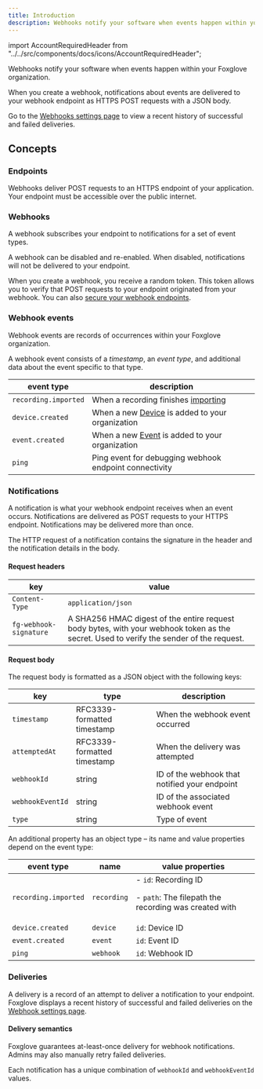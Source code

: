 ```yaml
---
title: Introduction
description: Webhooks notify your software when events happen within your Foxglove organization.
---
```


import AccountRequiredHeader from "../../src/components/docs/icons/AccountRequiredHeader";

<AccountRequiredHeader badgeText="Closed Beta, contact us for access" />

Webhooks notify your software when events happen within your Foxglove organization.

When you create a webhook, notifications about events are delivered to your webhook endpoint as HTTPS POST requests with a JSON body.

Go to the [Webhooks settings page](https://console.foxglove.dev/settings/webhooks/) to view a recent history of successful and failed deliveries.

## Concepts

### Endpoints

Webhooks deliver POST requests to an HTTPS endpoint of your application. Your endpoint must be accessible over the public internet.

### Webhooks

A webhook subscribes your endpoint to notifications for a set of event types.

A webhook can be disabled and re-enabled. When disabled, notifications will not be delivered to your endpoint.

When you create a webhook, you receive a random token. This token allows you to verify that POST requests to your endpoint originated from your webhook. You can also [secure your webhook endpoints](2-security.md).

### Webhook events

Webhook events are records of occurrences within your Foxglove organization.

A webhook event consists of a _timestamp_, an _event type_, and additional data about the event specific to that type.

| event type           | description                                                                          |
| -------------------- | ------------------------------------------------------------------------------------ |
| `recording.imported` | When a recording finishes [importing](/docs/importing-data)                          |
| `device.created`     | When a new [Device](/docs/importing-data#add-a-device) is added to your organization |
| `event.created`      | When a new [Event](/docs/events) is added to your organization                       |
| `ping`               | Ping event for debugging webhook endpoint connectivity                               |

### Notifications

A notification is what your webhook endpoint receives when an event occurs. Notifications are delivered as POST requests to your HTTPS endpoint. Notifications may be delivered more than once.

The HTTP request of a notification contains the signature in the header and the notification details in the body.

#### Request headers

| key                    | value                                                                                                                                   |
| ---------------------- | --------------------------------------------------------------------------------------------------------------------------------------- |
| `Content-Type`         | `application/json`                                                                                                                      |
| `fg-webhook-signature` | A SHA256 HMAC digest of the entire request body bytes, with your webhook token as the secret. Used to verify the sender of the request. |

#### Request body

The request body is formatted as a JSON object with the following keys:

| key              | type                        | description                                   |
| ---------------- | --------------------------- | --------------------------------------------- |
| `timestamp`      | RFC3339-formatted timestamp | When the webhook event occurred               |
| `attemptedAt`    | RFC3339-formatted timestamp | When the delivery was attempted               |
| `webhookId`      | string                      | ID of the webhook that notified your endpoint |
| `webhookEventId` | string                      | ID of the associated webhook event            |
| `type`           | string                      | Type of event                                 |

An additional property has an object type – its name and value properties depend on the event type:

| event type           | name        | value properties                                                                |
| -------------------- | ----------- | ------------------------------------------------------------------------------- |
| `recording.imported` | `recording` | - `id`: Recording ID <p/> - `path`: The filepath the recording was created with |
| `device.created`     | `device`    | `id`: Device ID                                                                 |
| `event.created`      | `event`     | `id`: Event ID                                                                  |
| `ping`               | `webhook`   | `id`: Webhook ID                                                                |

### Deliveries

A delivery is a record of an attempt to deliver a notification to your endpoint. Foxglove displays a recent history of successful and failed deliveries on the [Webhook settings page](https://console.foxglove.dev/settings/webhooks/).

#### Delivery semantics

Foxglove guarantees at-least-once delivery for webhook notifications. Admins may also manually retry failed deliveries.

Each notification has a unique combination of `webhookId` and `webhookEventId` values. 
